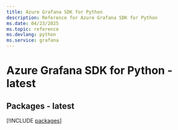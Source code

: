 ```yaml
---
title: Azure Grafana SDK for Python
description: Reference for Azure Grafana SDK for Python
ms.date: 04/23/2025
ms.topic: reference
ms.devlang: python
ms.service: grafana
---
```

# Azure Grafana SDK for Python - latest
## Packages - latest
[!INCLUDE [packages](grafana-index.md)]